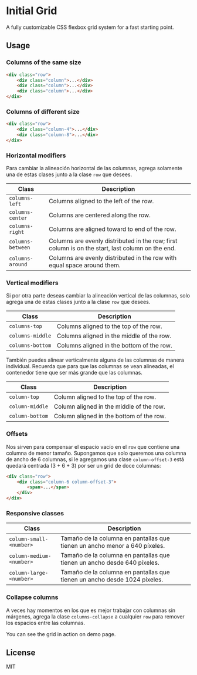 # Initial Grid

A fully customizable CSS flexbox grid system for a fast starting point.

## Usage

### Columns of the same size

```html
<div class="row">
	<div class="column">...</div>
	<div class="column">...</div>
	<div class="column">...</div>
</div>
```

### Columns of different size

```html
<div class="row">
	<div class="column-4">...</div>
	<div class="column-8">...</div>
</div>
```

### Horizontal modifiers

Para cambiar la alineación horizontal de las columnas, agrega solamente una de estas clases junto a la clase `row` que desees.

| Class | Description |
|---|---|
| `columns-left` | Columns aligned to the left of the row. |
| `columns-center` | Columns are centered along the row. |
| `columns-right` | Columns are aligned toward to end of the row. |
| `columns-between` | Columns are evenly distributed in the row; first column is on the start, last column on the end. |
| `columns-around` | Columns are evenly distributed in the row with equal space around them. |

### Vertical modifiers

Si por otra parte deseas cambiar la alineación vertical de las columnas, solo agrega una de estas clases junto a la clase `row` que desees.

| Class | Description |
|---|---|
| `columns-top` | Columns aligned to the top of the row. |
| `columns-middle` | Columns aligned in the middle of the row. |
| `columns-bottom` | Columns aligned in the bottom of the row. |

También puedes alinear verticalmente alguna de las columnas de manera individual. Recuerda que para que las columnas se vean alineadas, el contenedor tiene que ser más grande que las columnas.

| Class | Description |
|---|---|
| `column-top` | Column aligned to the top of the row. |
| `column-middle` | Column aligned in the middle of the row. |
| `column-bottom` | Column aligned in the bottom of the row. |

### Offsets

Nos sirven para compensar el espacio vacío en el `row` que contiene una columna de menor tamaño. Supongamos que solo queremos una columna de ancho de 6 columnas, si le agregamos una clase `column-offset-3` está quedará centrada (3 + 6 + 3) por ser un grid de doce columnas:

```html
<div class="row">
	<div class="column-6 column-offset-3">
		<span>...</span>
	</div>
</div>
```

### Responsive classes

| Class | Description |
|---|---|
| `column-small-<number>` | Tamaño de la columna en pantallas que tienen un ancho menor a 640 píxeles. |
| `column-medium-<number>` | Tamaño de la columna en pantallas que tienen un ancho desde 640 píxeles. |
| `column-large-<number>` | Tamaño de la columna en pantallas que tienen un ancho desde 1024 píxeles. |

### Collapse columns

A veces hay momentos en los que es mejor trabajar con columnas sin márgenes, agrega la clase `columns-collapse` a cualquier `row` para remover los espacios entre las columnas.

You can see the grid in action on demo page.

## License

MIT
